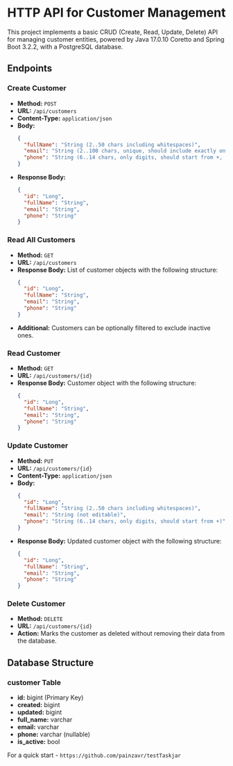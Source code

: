 # HTTP API for Customer Management

This project implements a basic CRUD (Create, Read, Update, Delete) API for managing customer entities, powered by Java 17.0.10 Coretto and Spring Boot 3.2.2, with a PostgreSQL database.

## Endpoints

### Create Customer
- **Method:** `POST`
- **URL:** `/api/customers`
- **Content-Type:** `application/json`
- **Body:**
  ```json
  {
    "fullName": "String (2..50 chars including whitespaces)",
    "email": "String (2..100 chars, unique, should include exactly one @)",
    "phone": "String (6..14 chars, only digits, should start from +, optional field)"
  }
  ```
- **Response Body:**
  ```json
  {
    "id": "Long",
    "fullName": "String",
    "email": "String",
    "phone": "String"
  }
  ```

### Read All Customers
- **Method:** `GET`
- **URL:** `/api/customers`
- **Response Body:** List of customer objects with the following structure:
  ```json
  {
    "id": "Long",
    "fullName": "String",
    "email": "String",
    "phone": "String"
  }
  ```
- **Additional:** Customers can be optionally filtered to exclude inactive ones.

### Read Customer
- **Method:** `GET`
- **URL:** `/api/customers/{id}`
- **Response Body:** Customer object with the following structure:
  ```json
  {
    "id": "Long",
    "fullName": "String",
    "email": "String",
    "phone": "String"
  }
  ```

### Update Customer
- **Method:** `PUT`
- **URL:** `/api/customers/{id}`
- **Content-Type:** `application/json`
- **Body:**
  ```json
  {
    "id": "Long",
    "fullName": "String (2..50 chars including whitespaces)",
    "email": "String (not editable)",
    "phone": "String (6..14 chars, only digits, should start from +)"
  }
  ```
- **Response Body:** Updated customer object with the following structure:
  ```json
  {
    "id": "Long",
    "fullName": "String",
    "email": "String",
    "phone": "String"
  }
  ```

### Delete Customer
- **Method:** `DELETE`
- **URL:** `/api/customers/{id}`
- **Action:** Marks the customer as deleted without removing their data from the database.

## Database Structure

### customer Table
- **id:** bigint (Primary Key)
- **created:** bigint
- **updated:** bigint
- **full_name:** varchar
- **email:** varchar
- **phone:** varchar (nullable)
- **is_active:** bool

For a quick start - `https://github.com/painzavr/testTaskjar`
